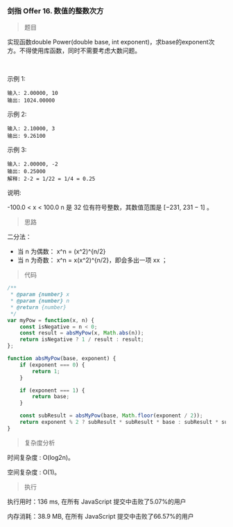 ### 剑指 Offer 16. 数值的整数次方

> 题目

实现函数double Power(double base, int exponent)，求base的exponent次方。不得使用库函数，同时不需要考虑大数问题。

 

示例 1:
```
输入: 2.00000, 10
输出: 1024.00000
```

示例 2:
```
输入: 2.10000, 3
输出: 9.26100
```

示例 3:
```
输入: 2.00000, -2
输出: 0.25000
解释: 2-2 = 1/22 = 1/4 = 0.25
```

说明:

-100.0 < x < 100.0
n 是 32 位有符号整数，其数值范围是 [−231, 231 − 1] 。

> 思路

二分法：

* 当 n 为偶数： x^n = (x^2)^{n/2}
* 当 n 为奇数： x^n = x(x^2)^{n/2}，即会多出一项 xx ；

> 代码

```js
/**
 * @param {number} x
 * @param {number} n
 * @return {number}
 */
var myPow = function(x, n) {
    const isNegative = n < 0;
    const result = absMyPow(x, Math.abs(n));
    return isNegative ? 1 / result : result;
};

function absMyPow(base, exponent) {
    if (exponent === 0) {
        return 1;
    }

    if (exponent === 1) {
        return base;
    }

    const subResult = absMyPow(base, Math.floor(exponent / 2));
    return exponent % 2 ? subResult * subResult * base : subResult * subResult;
}
```

> 复杂度分析

时间复杂度 : O(log2n)。

空间复杂度 : O(1)。

> 执行

执行用时：136 ms, 在所有 JavaScript 提交中击败了5.07%的用户

内存消耗：38.9 MB, 在所有 JavaScript 提交中击败了66.57%的用户